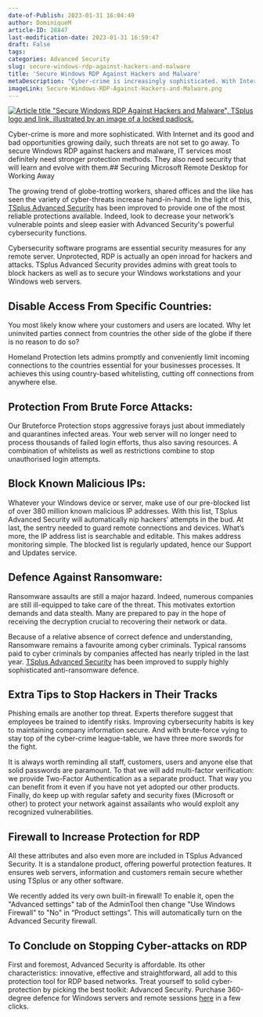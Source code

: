 ```yaml
---
date-of-Publish: 2023-01-31 16:04:49
author: DominiqueM
article-ID: 28847
last-modification-date: 2023-01-31 16:59:47
draft: False
tags: 
categories: Advanced Security
slug: secure-windows-rdp-against-hackers-and-malware
title: 'Secure Windows RDP Against Hackers and Malware'
metaDescription: "Cyber-crime is increasingly sophisticated. With Internet and its opportunities growing daily, such threats are not set to go away."
imageLink: Secure-Windows-RDP-Against-Hackers-and-Malware.png
---
```


[![Article title "Secure Windows RDP Against Hackers and Malware", TSplus logo and link, illustrated by an image of a locked padlock.](/images/Secure-Windows-RDP-Against-Hackers-and-Malware.png)](https://tsplus.net/remote-work/) 


 Cyber-crime is more and more sophisticated. With Internet and its good and bad opportunities growing daily, such threats are not set to go away. To secure Windows RDP against hackers and malware, IT services most definitely need stronger protection methods. They also need security that will learn and evolve with them.## Securing Microsoft Remote Desktop for Working Away


The growing trend of globe-trotting workers, shared offices and the like has seen the variety of cyber-threats increase hand-in-hand. In the light of this, [TSplus Advanced Security](https://tsplus.net/advanced-security/) has been improved to provide one of the most reliable protections available. Indeed, look to decrease your network’s vulnerable points and sleep easier with Advanced Security's powerful cybersecurity functions.


Cybersecurity software programs are essential security measures for any remote server. Unprotected, RDP is actually an open inroad for hackers and attacks. TSplus Advanced Security provides admins with great tools to block hackers as well as to secure your Windows workstations and your Windows web servers.


## Disable Access From Specific Countries:


You most likely know where your customers and users are located. Why let uninvited parties connect from countries the other side of the globe if there is no reason to do so?


Homeland Protection lets admins promptly and conveniently limit incoming connections to the countries essential for your businesses processes. It achieves this using country-based whitelisting, cutting off connections from anywhere else.


## Protection From Brute Force Attacks:


Our Bruteforce Protection stops aggressive forays just about immediately and quarantines infected areas. Your web server will no longer need to process thousands of failed login efforts, thus also saving resources. A combination of whitelists as well as restrictions combine to stop unauthorised login attempts.


## Block Known Malicious IPs:


Whatever your Windows device or server, make use of our pre-blocked list of over 380 million known malicious IP addresses. With this list, TSplus Advanced Security will automatically nip hackers’ attempts in the bud. At last, the sentry needed to guard remote connections and devices. What’s more, the IP address list is searchable and editable. This makes address monitoring simple. The blocked list is regularly updated, hence our Support and Updates service.


## Defence Against Ransomware:


Ransomware assaults are still a major hazard. Indeed, numerous companies are still ill-equipped to take care of the threat. This motivates extortion demands and data stealth. Many are prepared to pay in the hope of receiving the decryption crucial to recovering their network or data.


Because of a relative absence of correct defence and understanding, Ransomware remains a favourite among cyber criminals. Typical ransoms paid to cyber criminals by companies affected has nearly tripled in the last year. [TSplus Advanced Security](https://tsplus.net/advanced-security/features/) has been improved to supply highly sophisticated anti-ransomware defence.


## Extra Tips to Stop Hackers in Their Tracks


Phishing emails are another top threat. Experts therefore suggest that employees be trained to identify risks. Improving cybersecurity habits is key to maintaining company information secure. And with brute-force vying to stay top of the cyber-crime league-table, we have three more swords for the fight.


It is always worth reminding all staff, customers, users and anyone else that solid passwords are paramount. To that we will add multi-factor verification: we provide Two-Factor Authentication as a separate product. That way you can benefit from it even if you have not yet adopted our other products. Finally, do keep up with regular safety and security fixes (Microsoft or other) to protect your network against assailants who would exploit any recognized vulnerabilities.


## Firewall to Increase Protection for RDP


All these attributes and also even more are included in TSplus Advanced Security. It is a standalone product, offering powerful protection features. It ensures web servers, information and customers remain secure whether using TSplus or any other software.


We recently added its very own built-in firewall! To enable it, open the "Advanced settings" tab of the AdminTool then change "Use Windows Firewall" to "No" in “Product settings”. This will automatically turn on the Advanced Security firewall.


## To Conclude on Stopping Cyber-attacks on RDP


First and foremost, Advanced Security is affordable. Its other characteristics: innovative, effective and straightforward, all add to this protection tool for RDP based networks. Treat yourself to solid cyber-protection by picking the best toolkit: Advanced Security. Purchase 360-degree defence for Windows servers and remote sessions [here](https://tsplus.net/pricing/advanced-security/) in a few clicks.


